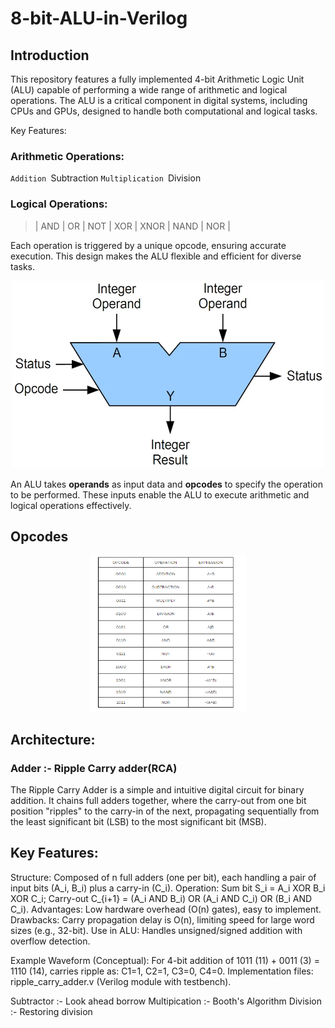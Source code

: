# 8-bit-ALU-in-Verilog


## Introduction
This repository features a fully implemented 4-bit Arithmetic Logic Unit (ALU) capable of performing a wide range of arithmetic and logical operations. The ALU is a critical component in digital systems, including CPUs and GPUs, designed to handle both computational and logical tasks.

Key Features:
### Arithmetic Operations:

`Addition
`Subtraction
`Multiplication
`Division

### Logical Operations:

> | AND  |
> OR   |
> NOT  |
> XOR  | 
> XNOR |
> NAND |
> NOR  |

Each operation is triggered by a unique opcode, ensuring accurate execution. This design makes the ALU flexible and efficient for diverse tasks.

<p align='center'>
    <img src='images/Mitchell_ALU_block.webp' width=500 height=300>
</p>

An ALU takes **operands** as input data and **opcodes** to specify the operation to be performed. These inputs enable the ALU to execute arithmetic and logical operations effectively.


## Opcodes  

<p align = 'center'>
    <img src='images/operation.png' width=250 height=250>
</p>

## Architecture:

### Adder :- Ripple Carry adder(RCA)

The Ripple Carry Adder is a simple and intuitive digital circuit for binary addition. It chains full adders together, where the carry-out from one bit position "ripples" to the carry-in of the next, propagating sequentially from the least significant bit (LSB) to the most significant bit (MSB).

## Key Features:

Structure: Composed of n full adders (one per bit), each handling a pair of input bits (A_i, B_i) plus a carry-in (C_i).
Operation: Sum bit S_i = A_i XOR B_i XOR C_i; Carry-out C_{i+1} = (A_i AND B_i) OR (A_i AND C_i) OR (B_i AND C_i).
Advantages: Low hardware overhead (O(n) gates), easy to implement.
Drawbacks: Carry propagation delay is O(n), limiting speed for large word sizes (e.g., 32-bit).
Use in ALU: Handles unsigned/signed addition with overflow detection.

Example Waveform (Conceptual): For 4-bit addition of 1011 (11) + 0011 (3) = 1110 (14), carries ripple as: C1=1, C2=1, C3=0, C4=0.
Implementation files: ripple_carry_adder.v (Verilog module with testbench).

Subtractor :- Look ahead borrow 
Multipication :- Booth's Algorithm
Division :- Restoring division
